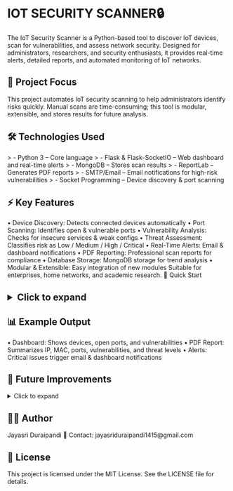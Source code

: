 <h1>IOT SECURITY SCANNER🔒</h1> 

The IoT Security Scanner is a Python-based tool to discover IoT devices, scan for vulnerabilities, and assess network security. Designed for administrators, researchers, and security enthusiasts, it provides real-time alerts, detailed reports, and automated monitoring of IoT networks.

<h2>📌 Project Focus</h2>
This project automates IoT security scanning to help administrators identify risks quickly. Manual scans are time-consuming; this tool is modular, extensible, and stores results for future analysis.

<h2>🛠 Technologies Used</h2>
> - Python 3 – Core language
>	- Flask & Flask-SocketIO – Web dashboard and real-time alerts
>	- MongoDB – Stores scan results
>	- ReportLab – Generates PDF reports
>	- SMTP/Email – Email notifications for high-risk vulnerabilities
>	- Socket Programming – Device discovery & port scanning

<h2>⚡ Key Features</h2>
•	Device Discovery: Detects connected devices automatically
•	Port Scanning: Identifies open & vulnerable ports
•	Vulnerability Analysis: Checks for insecure services & weak configs
•	Threat Assessment: Classifies risk as Low / Medium / High / Critical
•	Real-Time Alerts: Email & dashboard notifications
•	PDF Reporting: Professional scan reports for compliance
•	Database Storage: MongoDB storage for trend analysis
•	Modular & Extensible: Easy integration of new modules
Suitable for enterprises, home networks, and academic research.

</h2>🚀 Quick Start<h2>
<details> <summary>Click to expand</summary> 
**1️) Clone Repository**
git clone https://github.com/<your-username>/iot-security-scanner.git
cd iot-security-scanner
**2️) Install Dependencies**
pip install -r requirements.txt
**3️) Start MongoDB**
Ensure MongoDB is running locally:
mongodb://localhost:27017/
**4️) Run Application**
python main.py
**5️) Access Dashboard**
Open in browser:
http://127.0.0.1:5000
**6️) Reports**
•	PDF reports saved in project folder
•	Scan results stored in MongoDB
</details> 

<h2>📊 Example Output</h2>
•	Dashboard: Shows devices, open ports, and vulnerabilities
•	PDF Report: Summarizes IP, MAC, ports, vulnerabilities, and threat levels
•	Alerts: Critical issues trigger email & dashboard notifications

<h2>🔮 Future Improvements</h2>
<details> <summary>Click to expand</summary> 
•	Integrate with CVE/NVD database for live vulnerability mapping
•	Improved UI with charts, graphs, and filtering
•	Docker support for easier deployment
•	Support for additional protocols: UPnP, mDNS, SNMP
•	Multi-user authentication for secure dashboard access
</details> 

<h2>👨‍💻 Author</h2>
Jayasri Duraipandi
📧 Contact: jayasriduraipandi1415@gmail.com

<h2>📄 License</h2>
This project is licensed under the MIT License. See the LICENSE file for details.
